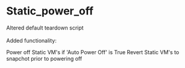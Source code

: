 # Static_power_off

Altered default teardown script <br /><br />
Added functionality:

  Power off Static VM's if 'Auto Power Off' is True
  Revert Static VM's to snapchot prior to powering off
  
